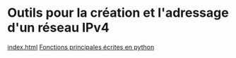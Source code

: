 <h1>Outils pour la création et l'adressage d'un réseau IPv4</h1>

<a href='https://divulgacheur.github.io/ipv4_tools/'>index.html</a>
<a href='./ipv4_tools.py' >Fonctions principales écrites en python</a>
